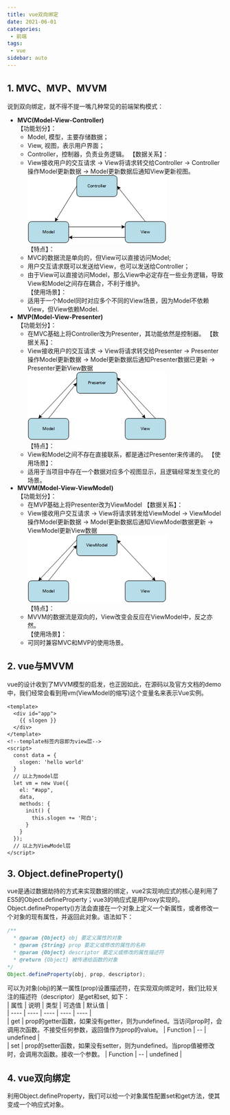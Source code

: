 ```yaml
---
title: vue双向绑定
date: 2021-06-01
categories:
 - 前端
tags:
 - vue
sidebar: auto
---  
```


## 1. MVC、MVP、MVVM
说到双向绑定，就不得不提一嘴几种常见的前端架构模式：  
- **MVC(Model-View-Controller)**  
【功能划分】：
  - Model, 模型，主要存储数据；
  - View, 视图，表示用户界面；
  - Controller，控制器，负责业务逻辑。
【数据关系】：
  - View接收用户的交互请求 -> View将请求转交给Controller -> Controller操作Model更新数据 -> Model更新数据后通知View更新视图。  
  ![](../images/fe-002.png)  
【特点】：  
  - MVC的数据流是单向的，但View可以直接访问Model;
  - 用户交互请求既可以发送给View，也可以发送给Controller；
  - 由于View可以直接访问Model，那么View中必定存在一些业务逻辑，导致View和Model之间存在耦合，不利于维护。  
【使用场景】：  
  - 适用于一个Model同时对应多个不同的View场景，因为Model不依赖View，但View依赖Model.  
- **MVP(Model-View-Presenter)**  
【功能划分】：  
  - 在MVC基础上将Controller改为Presenter，其功能依然是控制器。
【数据关系】：  
  - View接收用户的交互请求 -> View将请求转交给Presenter -> Presenter操作Model更新数据 -> Model更新数据后通知Presenter数据已更新 -> Presenter更新View数据  
  ![](../images/fe-003.png)  
【特点】：  
  - View和Model之间不存在直接联系，都是通过Presenter来传递的。
【使用场景】：  
  - 适用于当项目中存在一个数据对应多个视图显示，且逻辑经常发生变化的场景。   
- **MVVM(Model-View-ViewModel)**   
【功能划分】：  
  - 在MVP基础上将Presenter改为ViewModel
【数据关系】：  
  - View接收用户交互请求 -> View将请求转发给ViewModel -> ViewModel操作Model更新数据 -> Model更新数据后通知ViewModel数据更新 -> ViewModel更新View数据  
  ![](../images/fe-004.png)   
【特点】：  
  - MVVM的数据流是双向的，View改变会反应在ViewModel中，反之亦然。  
【使用场景】：  
  - 可同时兼容MVC和MVP的使用场景。  

## 2. vue与MVVM
vue的设计收到了MVVM模型的启发，也正因如此，在源码以及官方文档的demo中，我们经常会看到用vm(ViewModel的缩写)这个变量名来表示Vue实例。  
```vue
<template>
  <div id="app">
    {{ slogen }}
  </div>
</template>
<!--template标签内容即为view层-->
<script>
  const data = {
    slogen: 'hello world'
  }
  // 以上为model层
  let vm = new Vue({
    el: "#app",
    data,
    methods: {
      init() {
        this.slogen += '阿白';
      }
    }
  });
  // 以上为ViewModel层
</script>
```  
## 3. Object.defineProperty()
vue是通过数据劫持的方式来实现数据的绑定，vue2实现响应式的核心是利用了ES5的Object.defineProperty；vue3的响应式是用Proxy实现的。  
Object.defineProperty()方法会直接在一个对象上定义一个新属性，或者修改一个对象的现有属性，并返回此对象。语法如下：  
```js
/**
  * @param {Object} obj 要定义属性的对象
  * @param {String} prop 要定义或修改的属性的名称
  * @param {Object} descriptor 要定义或修改的属性描述符
  * @return {Object} 被传递给函数的对象
*/
Object.defineProperty(obj, prop, descriptor); 
```  
可以为对象(obj)的某一属性(prop)设置描述符，在实现双向绑定时，我们比较关注的描述符（descriptor）是get和set, 如下：  
| 属性 | 说明 | 类型 | 可选值 | 默认值 |  
| ---- | ---- | ---- | ---- | ---- |  
| get | prop的getter函数，如果没有getter，则为undefined。当访问prop时，会调用次函数。不接受任何参数，返回值作为prop的value。 | Function | -- | undefined |  
| set | prop的setter函数，如果没有setter，则为undefined。当prop值被修改时，会调用次函数。接收一个参数。 | Function | -- | undefined |   

## 4. vue双向绑定
利用Object.defineProperty，我们可以给一个对象属性配置set和get方法，使其变成一个响应式对象。
